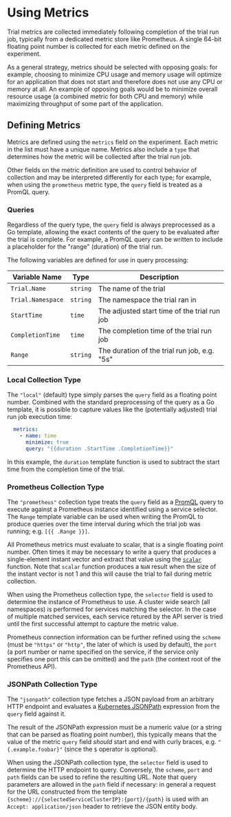 # Using Metrics

Trial metrics are collected immediately following completion of the trial run job, typically from a dedicated metric store like Prometheus. A single 64-bit floating point number is collected for each metric defined on the experiment.

As a general strategy, metrics should be selected with opposing goals: for example, choosing to minimize CPU usage and memory usage will optimize for an application that does not start and therefore does not use any CPU or memory at all. An example of opposing goals would be to minimize overall resource usage (a combined metric for both CPU and memory) while maximizing throughput of some part of the application.

## Defining Metrics

Metrics are defined using the `metrics` field on the experiment. Each metric in the list must have a unique name. Metrics also include a `type` that determines how the metric will be collected after the trial run job.

Other fields on the metric definition are used to control behavior of collection and may be interpreted differently for each type; for example, when using the `prometheus` metric type, the `query` field is treated as a PromQL query.

### Queries

Regardless of the query type, the `query` field is always preprocessed as a Go template, allowing the exact contents of the query to be evaluated after the trial is complete. For example, a PromQL query can be written to include a placeholder for the "range" (duration) of the trial run.

The following variables are defined for use in query processing:

| Variable Name     |  Type    | Description                                   |
|-------------------|----------|-----------------------------------------------|
| `Trial.Name`      | `string` | The name of the trial                         |
| `Trial.Namespace` | `string` | The namespace the trial ran in                |
| `StartTime`       | `time`   | The adjusted start time of the trial run job  |
| `CompletionTime`  | `time`   | The completion time of the trial run job      |
| `Range`           | `string` | The duration of the trial run job, e.g. "5s"  |

### Local Collection Type

The `"local"` (default) type simply parses the `query` field as a floating point number. Combined with the standard preprocessing of the query as a Go template, it is possible to capture values like the (potentially adjusted) trial run job execution time:

```yaml
  metrics:
    - name: time
      minimize: true
      query: "{{duration .StartTime .CompletionTime}}"
```

In this example, the `duration` template function is used to subtract the start time from the completion time of the trial.

### Prometheus Collection Type

The `"prometheus"` collection type treats the `query` field as a [PromQL](https://prometheus.io/docs/prometheus/latest/querying/basics/) query to execute against a Prometheus instance identified using a service selector. The `Range` template variable can be used when writing the PromQL to produce queries over the time interval during which the trial job was running; e.g. `[{{ .Range }}]`.

All Prometheus metrics must evaluate to scalar, that is a single floating point number. Often times it may be necessary to write a query that produces a single-element instant vector and extract that value using the [`scalar`](https://prometheus.io/docs/prometheus/latest/querying/functions/#scalar) function. Note that `scalar` function produces a `NaN` result when the size of the instant vector is not 1 and this will cause the trial to fail during metric collection.

When using the Prometheus collection type, the `selector` field is used to determine the instance of Prometheus to use. A cluster wide search (all namespaces) is performed for services matching the selector. In the case of multiple matched services, each service retured by the API server is tried until the first successful attempt to capture the metric value.

Prometheus connection information can be further refined using the `scheme` (must be `"https"` or `"http"`, the later of which is used by default), the `port` (a port number or name specified on the service, if the service only specifies one port this can be omitted) and the `path` (the context root of the Prometheus API).

### JSONPath Collection Type

The `"jsonpath"` collection type fetches a JSON payload from an arbitrary HTTP endpoint and evaluates a [Kubernetes JSONPath](https://kubernetes.io/docs/reference/kubectl/jsonpath/) expression from the `query` field against it.

The result of the JSONPath expression must be a numeric value (or a string that can be parsed as floating point number), this typically means that the value of the metric `query` field _should_ start and end with curly braces, e.g. `"{.example.foobar}"` (since the `$` operator is optional).

When using the JSONPath collection type, the `selector` field is used to determine the HTTP endpoint to query. Conversely, the `scheme`, `port` and `path` fields can be used to refine the resulting URL. Note that query parameters are allowed in the `path` field if necessary: in general a request for the URL constructed from the template `{scheme}://{selectedServiceClusterIP}:{port}/{path}` is used with an `Accept: application/json` header to retrieve the JSON entity body.
